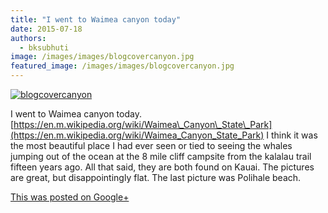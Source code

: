 ```yaml
---
title: "I went to Waimea canyon today"
date: 2015-07-18
authors: 
  - bksubhuti
image: /images/images/blogcovercanyon.jpg
featured_image: /images/images/blogcovercanyon.jpg
---
```


[![blogcovercanyon](/images/blogcovercanyon.jpg)](/images/2015/08/blogcovercanyon.jpg)

I went to Waimea canyon today. [https://en.m.wikipedia.org/wiki/Waimea\_Canyon\_State\_Park](https://en.m.wikipedia.org/wiki/Waimea_Canyon_State_Park) I think it was the most beautiful place I had ever seen or tied to seeing the whales jumping out of the ocean at the 8 mile cliff campsite from the kalalau trail fifteen years ago. All that said, they are both found on Kauai. The pictures are great, but disappointingly flat. The last picture was Polihale beach.

[This was posted on Google+](https://plus.google.com/+BhikkhuSubhuti/posts/5seBWnGyGDy)